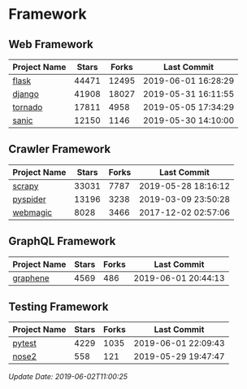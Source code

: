 # Framework

## Web Framework

| Project Name | Stars | Forks | Last Commit |
| ------------ | ----- | ----- | ----------- |
| [flask](https://github.com/pallets/flask) | 44471 | 12495 | 2019-06-01 16:28:29 |
| [django](https://github.com/django/django) | 41908 | 18027 | 2019-05-31 16:11:55 |
| [tornado](https://github.com/tornadoweb/tornado) | 17811 | 4958 | 2019-05-05 17:34:29 |
| [sanic](https://github.com/huge-success/sanic) | 12150 | 1146 | 2019-05-30 14:10:00 |

## Crawler Framework

| Project Name | Stars | Forks | Last Commit |
| ------------ | ----- | ----- | ----------- |
| [scrapy](https://github.com/scrapy/scrapy) | 33031 | 7787 | 2019-05-28 18:16:12 |
| [pyspider](https://github.com/binux/pyspider) | 13196 | 3238 | 2019-03-09 23:50:28 |
| [webmagic](https://github.com/code4craft/webmagic) | 8028 | 3466 | 2017-12-02 02:57:06 |

## GraphQL Framework

| Project Name | Stars | Forks | Last Commit |
| ------------ | ----- | ----- | ----------- |
| [graphene](https://github.com/graphql-python/graphene) | 4569 | 486 | 2019-06-01 20:44:13 |

## Testing Framework

| Project Name | Stars | Forks | Last Commit |
| ------------ | ----- | ----- | ----------- |
| [pytest](https://github.com/pytest-dev/pytest) | 4229 | 1035 | 2019-06-01 22:09:43 |
| [nose2](https://github.com/nose-devs/nose2) | 558 | 121 | 2019-05-29 19:47:47 |

*Update Date: 2019-06-02T11:00:25*